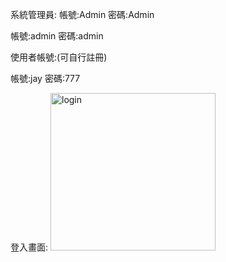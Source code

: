 

系統管理員:
帳號:Admin
密碼:Admin

帳號:admin
密碼:admin

使用者帳號:(可自行註冊)

帳號:jay
密碼:777

登入畫面:
<img width="264" height="252" alt="login" src="https://github.com/user-attachments/assets/0bca1a87-a792-464e-bfe1-80f85a616d0e" />
